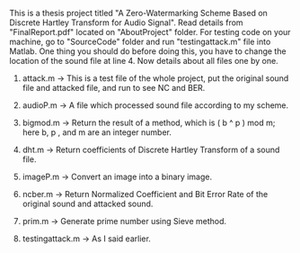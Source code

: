 This is a thesis project titled "A Zero-Watermarking Scheme Based on Discrete Hartley Transform for Audio Signal". Read details from "FinalReport.pdf" located on "AboutProject" folder. For testing code on your machine, go to "SourceCode" folder and run "testingattack.m" file into Matlab. One thing you should do before doing this, you have to change the location of the sound file at line 4. Now details about all files one by one.

1. attack.m -> This is a test file of the whole project, put the original sound file and attacked file, and run to see NC and BER.

2. audioP.m -> A file which processed sound file according to my scheme.

3. bigmod.m -> Return the result of a method, which is ( b ^ p ) mod m; here b, p , and m are an integer number.

4. dht.m -> Return coefficients of Discrete Hartley Transform of a sound file.

5. imageP.m -> Convert an image into a binary image.

6. ncber.m -> Return Normalized Coefficient and Bit Error Rate of the original sound and attacked sound.

7. prim.m -> Generate prime number using Sieve method.

8. testingattack.m -> As I said earlier.